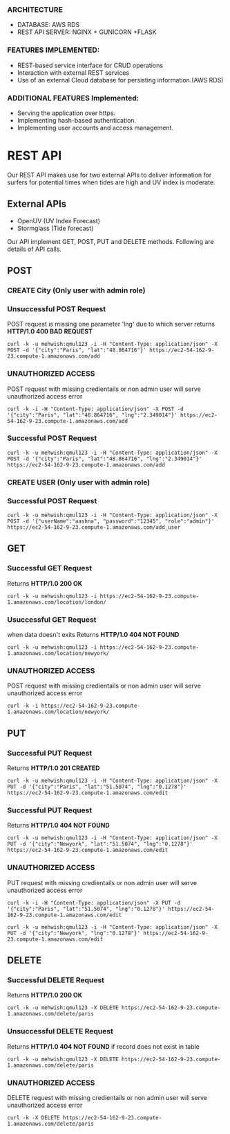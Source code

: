 ### ARCHITECTURE
-   DATABASE: AWS RDS
-   REST API SERVER: NGINX + GUNICORN +FLASK

### FEATURES IMPLEMENTED:
-   REST-based service interface for CRUD operations 
-   Interaction with external REST services
-   Use of an external Cloud database for persisting information.(AWS RDS)

### ADDITIONAL FEATURES Implemented:
-   Serving the application over https.
-   Implementing hash-based authentication.
-   Implementing user accounts and access management.

# REST API
Our REST API makes use for two external APIs to deliver information for surfers for potential times when tides are high and UV index is moderate.


## External APIs
- OpenUV (UV Index Forecast)
- Stormglass (Tide forecast)

Our API implement GET, POST, PUT and DELETE methods. Following are details of API calls.
## POST
### CREATE City (Only user with admin role)
### Unsuccessful POST Request
POST request is missing one parameter 'lng' due to which server returns **HTTP/1.0 400 BAD REQUEST**
```
curl -k -u mehwish:qmul123 -i -H "Content-Type: application/json" -X POST -d '{"city":"Paris", "lat":"48.864716"}' https://ec2-54-162-9-23.compute-1.amazonaws.com/add
```
### UNAUTHORIZED ACCESS
POST request with missing credientails or non admin user will serve unauthorized access error
```
curl -k -i -H "Content-Type: application/json" -X POST -d '{"city":"Paris", "lat":"48.864716", "lng":"2.349014"}' https://ec2-54-162-9-23.compute-1.amazonaws.com/add
```
### Successful POST Request
```
curl -k -u mehwish:qmul123 -i -H "Content-Type: application/json" -X POST -d '{"city":"Paris", "lat":"48.864716", "lng":"2.349014"}' https://ec2-54-162-9-23.compute-1.amazonaws.com/add
```
### CREATE USER (Only user with admin role)
### Successful POST Request 
```
curl -k -u mehwish:qmul123 -i -H "Content-Type: application/json" -X POST -d '{"userName":"aashna", "password":"12345", "role":"admin"}' https://ec2-54-162-9-23.compute-1.amazonaws.com/add_user
```

## GET
### Successful GET Request
Returns **HTTP/1.0 200 OK**
```
curl -k -u mehwish:qmul123 -i https://ec2-54-162-9-23.compute-1.amazonaws.com/location/london/
```
### Usuccessful GET Request
when data doesn't exits
Returns **HTTP/1.0 404 NOT FOUND**
```
curl -k -u mehwish:qmul123 -i https://ec2-54-162-9-23.compute-1.amazonaws.com/location/newyork/
```
### UNAUTHORIZED ACCESS
POST request with missing credientails or non admin user will serve unauthorized access error
```
curl -k -i https://ec2-54-162-9-23.compute-1.amazonaws.com/location/newyork/
```
## PUT
### Successful PUT Request
Returns **HTTP/1.0 201 CREATED**
```
curl -k -u mehwish:qmul123 -i -H "Content-Type: application/json" -X PUT -d '{"city":"Paris", "lat":"51.5074", "lng":"0.1278"}' https://ec2-54-162-9-23.compute-1.amazonaws.com/edit
```
### Successful PUT Request
Returns **HTTP/1.0 404 NOT FOUND**
```
curl -k -u mehwish:qmul123 -i -H "Content-Type: application/json" -X PUT -d '{"city":"Newyork", "lat":"51.5074", "lng":"0.1278"}' https://ec2-54-162-9-23.compute-1.amazonaws.com/edit
```
### UNAUTHORIZED ACCESS
PUT request with missing credientails or non admin user will serve unauthorized access error
```
curl -k -i -H "Content-Type: application/json" -X PUT -d '{"city":"Paris", "lat":"51.5074", "lng":"0.1278"}' https://ec2-54-162-9-23.compute-1.amazonaws.com/edit
```
```
curl -k -u mehwish:qmul123 -i -H "Content-Type: application/json" -X PUT -d '{"city":"Newyork", "lng":"0.1278"}' https://ec2-54-162-9-23.compute-1.amazonaws.com/edit
```

## DELETE
### Successful DELETE Request
Returns **HTTP/1.0 200 OK**
```
curl -k -u mehwish:qmul123 -X DELETE https://ec2-54-162-9-23.compute-1.amazonaws.com/delete/paris
```
### Unsuccessful DELETE Request
Returns **HTTP/1.0 404 NOT FOUND** if record does not exist in table
```
curl -k -u mehwish:qmul123 -X DELETE https://ec2-54-162-9-23.compute-1.amazonaws.com/delete/paris
```
### UNAUTHORIZED ACCESS
DELETE request with missing credientails or non admin user will serve unauthorized access error
```
curl -k -X DELETE https://ec2-54-162-9-23.compute-1.amazonaws.com/delete/paris
```
